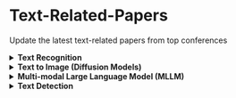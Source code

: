 # Text-Related-Papers
Update the latest text-related papers from top conferences

<details>
<summary><strong>Text Recognition</strong></summary>

### ICCV 2023
- **Self-supervised Character-to-Character Distillation for Text Recognition**
[`paper`](https://arxiv.org/pdf/2211.00288.pdf)
[`code`](https://github.com/TongkunGuan/CCD)
- **MRN: Multiplexed Routing Network for Incremental Multilingual Text Recognition**
[`paper`](https://arxiv.org/abs/2305.14758)
[`code`](https://github.com/simplify23/MRN)
- **Revisiting Scene Text Recognition: A Data Perspective**
[`paper`](https://arxiv.org/abs/2307.08723)
[`code`](https://github.com/Mountchicken/Union14M)

### CVPR2023
- **Self-Supervised Implicit Glyph Attention for Text Recognition**
[`paper`](https://openaccess.thecvf.com/content/CVPR2023/html/Guan_Self-Supervised_Implicit_Glyph_Attention_for_Text_Recognition_CVPR_2023_paper.html)
[`code`](https://github.com/TongkunGuan/SIGA)

### ACMMM2023
- **Relational Contrastive Learning for Scene Text Recognition**
[`paper`](https://arxiv.org/pdf/2308.00508.pdf)
[`code`](https://github.com/ThunderVVV/RCLSTR)

### IJCAI2023
- **TPS++: Attention-Enhanced Thin-Plate Spline for Scene Text Recognition**
[`paper`](https://arxiv.org/abs/2305.05322)
[`code`](https://github.com/simplify23/TPS_PP)
- **Linguistic More: Taking a Further Step toward Efficient and Accurate Scene Text Recognition**
[`paper`](https://arxiv.org/pdf/2305.05140.pdf)
[`code`](https://github.com/CyrilSterling/LPV)
- **Orientation-Independent Chinese Text Recognition in Scene Images**
[`paper`]()
[`code`]()

### ACMMM2022
- **Reading and Writing: Discriminative and Generative Modeling for Self-Supervised Text Recognition**
[`paper`](https://dl.acm.org/doi/abs/10.1145/3503161.3547784)
[`code`](https://github.com/ayumiymk/DiG)
- **Chinese Character Recognition with Augmented Character Profile Matching**
[`paper`](https://dl.acm.org/doi/abs/10.1145/3503161.3547827)
[`code`](https://github.com/FudanVI/FudanOCR/tree/main/character-profile-matching)

### ECCV2022
- **Scene Text Recognition with Permuted Autoregressive Sequence Models**
[`paper`](https://link.springer.com/chapter/10.1007/978-3-031-19815-1_11)
[`code`](https://github.com/baudm/parseq)
- **Task Grouping for Multilingual Text Recognition (Workshops)**
[`paper`](https://link.springer.com/chapter/10.1007/978-3-031-25069-9_20)
[`code`]()
- **Multi-modal Text Recognition Networks: Interactive Enhancements Between Visual and Semantic Features**
[`paper`](https://link.springer.com/chapter/10.1007/978-3-031-19815-1_26)
[`code`](https://github.com/wp03052/MATRN)
- **On Calibration of Scene-Text Recognition Models (Workshops)**
[`paper`](https://link.springer.com/chapter/10.1007/978-3-031-25069-9_18)
[`code`]()
- **Pure Transformer with Integrated Experts for Scene Text Recognition**
[`paper`](https://link.springer.com/chapter/10.1007/978-3-031-19815-1_28)
[`code`]()
- **Optimal Boxes: Boosting End-to-End Scene Text Recognition by Adjusting Annotated Bounding Boxes via Reinforcement Learning**
[`paper`](https://link.springer.com/chapter/10.1007/978-3-031-19815-1_14)
[`code`]()
- **Multi-granularity Prediction for Scene Text Recognition**
[`paper`](https://link.springer.com/chapter/10.1007/978-3-031-19815-1_20)
[`code`](https://github.com/AlibabaResearch/AdvancedLiterateMachinery/tree/main/OCR/MGP-STR)
- **Toward Understanding WordArt: Corner-Guided Transformer for Scene Text Recognition**
[`paper`](https://link.springer.com/chapter/10.1007/978-3-031-19815-1_18)
[`code`](https://github.com/xdxie/WordArt)
- **Background-Insensitive Scene Text Recognition with Text Semantic Segmentation**
[`paper`](https://link.springer.com/chapter/10.1007/978-3-031-19806-9_10)
[`code`]()
- **SGBANet: Semantic GAN and Balanced Attention Network for Arbitrarily Oriented Scene Text Recognition**
[`paper`](https://link.springer.com/chapter/10.1007/978-3-031-19815-1_27)
[`code`]()
- **Levenshtein OCR**
[`paper`](https://link.springer.com/chapter/10.1007/978-3-031-19815-1_19)
[`code`](https://github.com/AlibabaResearch/AdvancedLiterateMachinery/tree/main/OCR/LevOCR)

### IJCAI2022
- **SVTR: Scene Text Recognition with a Single Visual Model**
[`paper`](https://arxiv.org/abs/2205.00159)
[`code`](https://github.com/PaddlePaddle/PaddleOCR)

### CVPR2022
- **Open-Set Text Recognition via Character-Context Decoupling**
[`paper`](https://openaccess.thecvf.com/content/CVPR2022/papers/Liu_Open-Set_Text_Recognition_via_Character-Context_Decoupling_CVPR_2022_paper.pdf)
[`code`](https://github.com/lancercat/VSDF)

- **Knowledge Mining with Scene Text for Fine-Grained Recognition**
[`paper`](https://openaccess.thecvf.com/content/CVPR2022/papers/Wang_Knowledge_Mining_With_Scene_Text_for_Fine-Grained_Recognition_CVPR_2022_paper.pdf)
[`code`](https://github.com/MCLAB-OCR/KnowledgeMiningWithSceneText)

### AAAI2022
- **Visual Semantics Allow for Textual Reasoning Better in Scene Text Recognition**
[`paper`](https://ojs.aaai.org/index.php/AAAI/article/view/19971)
[`code`](https://github.com/adeline-cs/GTR)
- **Perceiving Stroke-Semantic Context: Hierarchical Contrastive Learning for Robust Scene Text Recognition**
[`paper`](https://ojs.aaai.org/index.php/AAAI/article/view/20062)
[`code`]()
- **Context-Based Contrastive Learning for Scene Text Recognition**
[`paper`](https://ojs.aaai.org/index.php/AAAI/article/view/20245)
[`code`]()

### CVPR2021
- **Sequence-to-Sequence Contrastive Learning for Text Recognition**
[`paper`](https://openaccess.thecvf.com/content/CVPR2021/papers/Aberdam_Sequence-to-Sequence_Contrastive_Learning_for_Text_Recognition_CVPR_2021_paper.pdf)
[`code`]()
- **What if We Only Use Real Datasets for Scene Text Recognition? Toward Scene Text Recognition With Fewer Labels**
[`paper`](https://openaccess.thecvf.com/content/CVPR2021/papers/Baek_What_if_We_Only_Use_Real_Datasets_for_Scene_Text_CVPR_2021_paper.pdf)
[`code`](https://github.com/ku21fan/STR-Fewer-Labels)
- **MetaHTR: Towards Writer-Adaptive Handwritten Text Recognition**
[`paper`](https://openaccess.thecvf.com/content/CVPR2021/papers/Bhunia_MetaHTR_Towards_Writer-Adaptive_Handwritten_Text_Recognition_CVPR_2021_paper.pdf)
[`code`](https://github.com/tobiasvanderwerff/MetaHTR) 
- **Read Like Humans: Autonomous, Bidirectional and Iterative Language Modeling for Scene Text Recognition**
[`paper`](https://openaccess.thecvf.com/content/CVPR2021/papers/Fang_Read_Like_Humans_Autonomous_Bidirectional_and_Iterative_Language_Modeling_for_CVPR_2021_paper.pdf)
[`code`](https://github.com/FangShancheng/ABINet)
- **Dictionary-Guided Scene Text Recognition**
[`paper`](https://openaccess.thecvf.com/content/CVPR2021/papers/Nguyen_Dictionary-Guided_Scene_Text_Recognition_CVPR_2021_paper.pdf)
[`code`](https://github.com/VinAIResearch/dict-guided)
- **Primitive Representation Learning for Scene Text Recognition**
[`paper`](https://openaccess.thecvf.com/content/CVPR2021/papers/Yan_Primitive_Representation_Learning_for_Scene_Text_Recognition_CVPR_2021_paper.pdf)
[`code`](https://github.com/RuijieJ/pren)
</details>

<details>
<summary><strong>Text to Image (Diffusion Models)</strong></summary>

### NeurIPS 2023
- **TextDiffuser: Diffusion Models as Text Painters**
  [paper](https://arxiv.org/pdf/2305.10855)
  [code](https://aka.ms/textdiffuser)

### CVPR 2024
- **Layout-Agnostic Scene Text Image Synthesis with Diffusion Models**
  [paper](https://openaccess.thecvf.com/content/CVPR2024/papers/Zhangli_Layout-Agnostic_Scene_Text_Image_Synthesis_with_Diffusion_Models_CVPR_2024_paper.pdf)

### Arxiv
- **TextDiffuser-2: Unleashing the Power of Language Models for Text Rendering**
  [paper](https://arxiv.org/pdf/2311.16465)
  [code](https://aka.ms/textdiffuser-2)
- **Refining Text-to-Image Generation: Towards Accurate Training-Free Glyph-Enhanced Image Generation**
  [paper](https://arxiv.org/pdf/2403.16422)
- **Typographic Text Generation with Off-the-Shelf Diffusion Model**
  [paper](https://arxiv.org/pdf/2402.14314)

</details>

<details>
<summary><strong>Multi-modal Large Language Model (MLLM)</strong></summary>

### CVPR24
- **InternVL: Scaling up Vision Foundation Models and Aligning for Generic Visual-Linguistic Tasks**
[`paper`](https://openaccess.thecvf.com/content/CVPR2024/papers/Chen_InternVL_Scaling_up_Vision_Foundation_Models_and_Aligning_for_Generic_CVPR_2024_paper.pdf)
[`code`](https://github.com/OpenGVLab/InternVL)

### EMNLP23
- **UReader: Universal OCR-free Visually-situated Language Understanding with Multimodal Large Language Model**
  [`paper`](https://arxiv.org/pdf/2310.05126)
  [code](https://github.com/LukeForeverYoung/UReader)

### Arxiv
- **MoAI: Mixture of All Intelligence for Large Language and Vision Models**
[`paper`](https://arxiv.org/abs/2403.07508)
[`code`](https://github.com/ByungKwanLee/MoAI)

- **Leveraging Visual Tokens for Extended Text Contexts in Multi-Modal Learning**
[`paper`](https://arxiv.org/abs/2406.02547)
[`code`](https://fingerrec.github.io/visincontext/)

- **TextMonkey: An OCR-Free Large Multimodal Model for Understanding Document**
[`paper`](https://arxiv.org/abs/2403.04473)
[`code`](https://github.com/Yuliang-Liu/Monkey)

- **DocPedia: Unleashing the Power of Large Multimodal Model in the Frequency Domain for Versatile Document Understanding**
[`paper`](https://arxiv.org/pdf/2311.11810)

- **Vary: Scaling up the Vision Vocabulary for Large Vision-Language Models**
[`paper`](https://arxiv.org/pdf/2312.06109)
[`code`](https://varybase.github.io/)

- **Fox: Focus Anywhere for Fine-grained Multi-page Document Understanding**
[`paper`](https://arxiv.org/abs/2405.14295)
[`code`](https://github.com/Ucas-HaoranWei/Fox)

- **TextHawk: Exploring Efficient Fine-Grained Perception of Multimodal Large Language Models**
[`paper`](https://arxiv.org/abs/2404.09204)
[`code`](https://github.com/yuyq96/TextHawk)

- **mPLUG-DocOwl 1.5: Unified Structure Learning for OCR-free Document Understanding**
[`paper`](https://arxiv.org/abs/2403.12895)
[`code`](https://github.com/X-PLUG/mPLUG-DocOwl/tree/main/DocOwl1.5)
</details>

<details>
<summary><strong>Text Detection</strong></summary>
### ECCV 2024
  - **Bridging Synthetic and Real Worlds for Pre-training Scene Text Detector**
  [paper](https://arxiv.org/pdf/2312.05286)
  [code](https://github.com/SJTU-DeepVisionLab/FreeReal)
  
### AAAI 2024
- **LORE: Logical Location Regression Network for Table Structure Recognition**
  [paper](https://arxiv.org/pdf/2303.03730.pdf)
  [code](https://github.com/AlibabaResearch/AdvancedLiterateMachinery/tree/main/DocumentUnderstanding/LORE-TSR)
- **LRANet: Towards Accurate and Efficient Scene Text Detection with Low-Rank Approximation Network**
[paper](https://arxiv.org/abs/2306.15142)
[code](https://github.com/ychensu/LRANet)
- **CPN: Complementary Proposal Network for Unconstrained Text Detection**
[paper](https://arxiv.org/pdf/2402.11540.pdf)

</details>

